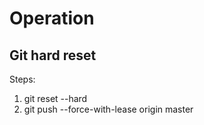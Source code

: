 # Operation

## Git hard reset

Steps:

1. git reset --hard <commit-hash>
2. git push --force-with-lease origin master
